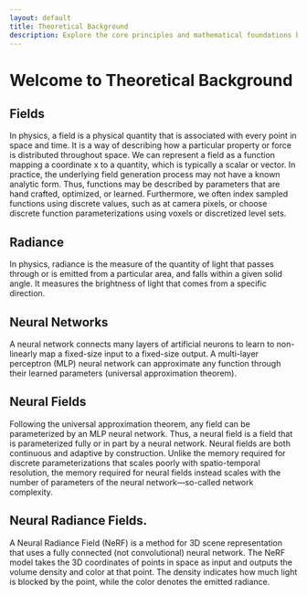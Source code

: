 ```yaml
---
layout: default
title: Theoretical Background
description: Explore the core principles and mathematical foundations behind NeRFs
---
```


# Welcome to Theoretical Background

## Fields 
In physics, a field is a physical quantity that is associated with every point in space and time. It is a way of describing how a particular property or force is distributed throughout space. We can represent a field as a function mapping a coordinate x to a quantity, which is typically a scalar or vector. In practice, the underlying field generation process may not have a known analytic form. Thus, functions may be described by parameters that are hand crafted, optimized, or learned. Furthermore, we often index sampled functions using discrete values, such as at camera pixels, or choose discrete function parameterizations using voxels or discretized level sets.

## Radiance 
In physics, radiance is the measure of the quantity of light that passes through or is emitted from a particular area, and falls within a given solid angle. It measures the brightness of light that comes from a specific direction.

## Neural Networks
A neural network connects many layers of artificial neurons to learn to non-linearly map a fixed-size input to a fixed-size output. A multi-layer perceptron (MLP) neural network can approximate any function
through their learned parameters (universal approximation
theorem).

## Neural Fields 
Following the universal approximation theorem, any field can be parameterized by an MLP neural network. Thus, a neural field is a field that is parameterized fully or in part by a neural network. Neural fields are both continuous and adaptive by construction. Unlike the memory required for discrete parameterizations that scales poorly with spatio-temporal resolution, the memory required for neural fields instead scales with the number of parameters of the neural network—so-called network complexity.

## Neural Radiance Fields. 
A Neural Radiance Field (NeRF) is a method for 3D scene representation that uses a fully connected (not convolutional) neural network. The NeRF model takes the 3D coordinates of points in space as input and outputs the volume density and color at that point. The density indicates how much light is blocked by the point, while the color denotes the emitted radiance.